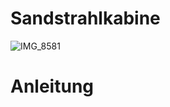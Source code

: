 <h1>Sandstrahlkabine</h1>
  
![IMG_8581](https://user-images.githubusercontent.com/42463588/125674961-23553e8e-5493-4445-a9ef-c3ee2e43a792.JPG)
  
# Anleitung
